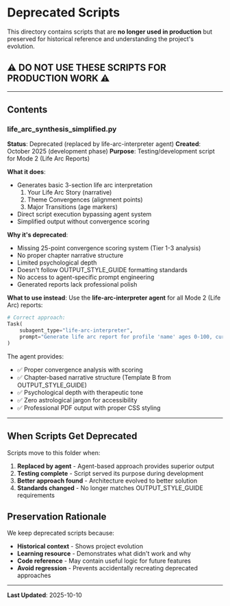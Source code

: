 # Deprecated Scripts

This directory contains scripts that are **no longer used in production** but preserved for historical reference and understanding the project's evolution.

## ⚠️ DO NOT USE THESE SCRIPTS FOR PRODUCTION WORK ⚠️

---

## Contents

### life_arc_synthesis_simplified.py

**Status**: Deprecated (replaced by life-arc-interpreter agent)
**Created**: October 2025 (development phase)
**Purpose**: Testing/development script for Mode 2 (Life Arc Reports)

**What it does**:
- Generates basic 3-section life arc interpretation
  1. Your Life Arc Story (narrative)
  2. Theme Convergences (alignment points)
  3. Major Transitions (age markers)
- Direct script execution bypassing agent system
- Simplified output without convergence scoring

**Why it's deprecated**:
- Missing 25-point convergence scoring system (Tier 1-3 analysis)
- No proper chapter narrative structure
- Limited psychological depth
- Doesn't follow OUTPUT_STYLE_GUIDE formatting standards
- No access to agent-specific prompt engineering
- Generated reports lack professional polish

**What to use instead**:
Use the **life-arc-interpreter agent** for all Mode 2 (Life Arc) reports:
```python
# Correct approach:
Task(
    subagent_type="life-arc-interpreter",
    prompt="Generate life arc report for profile 'name' ages 0-100, current age X"
)
```

The agent provides:
- ✅ Proper convergence analysis with scoring
- ✅ Chapter-based narrative structure (Template B from OUTPUT_STYLE_GUIDE)
- ✅ Psychological depth with therapeutic tone
- ✅ Zero astrological jargon for accessibility
- ✅ Professional PDF output with proper CSS styling

---

## When Scripts Get Deprecated

Scripts move to this folder when:
1. **Replaced by agent** - Agent-based approach provides superior output
2. **Testing complete** - Script served its purpose during development
3. **Better approach found** - Architecture evolved to better solution
4. **Standards changed** - No longer matches OUTPUT_STYLE_GUIDE requirements

## Preservation Rationale

We keep deprecated scripts because:
- **Historical context** - Shows project evolution
- **Learning resource** - Demonstrates what didn't work and why
- **Code reference** - May contain useful logic for future features
- **Avoid regression** - Prevents accidentally recreating deprecated approaches

---

**Last Updated**: 2025-10-10

